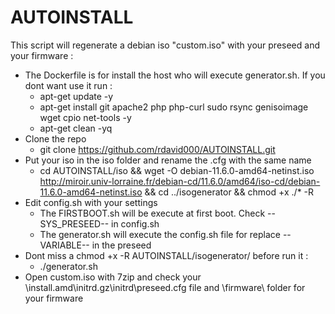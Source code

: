 # AUTOINSTALL
This script will regenerate a debian iso "custom.iso" with your preseed and your firmware :
- The Dockerfile is for install the host who will execute generator.sh. If you dont want use it run :
	- apt-get update -y
	- apt-get install git apache2 php php-curl sudo rsync genisoimage wget cpio net-tools -y
	- apt-get clean -yq
- Clone the repo
	- git clone https://github.com/rdavid000/AUTOINSTALL.git
- Put your iso in the iso folder and rename the .cfg with the same name
	- cd AUTOINSTALL/iso && wget -O debian-11.6.0-amd64-netinst.iso http://miroir.univ-lorraine.fr/debian-cd/11.6.0/amd64/iso-cd/debian-11.6.0-amd64-netinst.iso && cd ../isogenerator && chmod +x ./* -R
- Edit config.sh with your settings
	- The FIRSTBOOT.sh will be execute at first boot. Check --SYS_PRESEED-- in config.sh
	- The generator.sh will execute the config.sh file for replace --VARIABLE-- in the preseed
- Dont miss a chmod +x -R AUTOINSTALL/isogenerator/ before run it :
	- ./generator.sh
- Open custom.iso with 7zip and check your \install.amd\initrd.gz\initrd\preseed.cfg file and \firmware\ folder for your firmware





